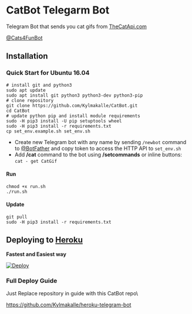 # CatBot Telegarm Bot

Telegram Bot that sends you cat gifs from [TheCatApi.com](https://thecatapi.com/) 

[@Cats4FunBot](https://t.me/Cats4funbot)

## Installation

### Quick Start for Ubuntu 16.04
```
# install git and python3
sudo apt update
sudo apt install git python3 python3-dev python3-pip
# clone repository
git clone https://github.com/Kylmakalle/CatBot.git
cd CatBot
# update python pip and install module requirements
sudo -H pip3 install -U pip setuptools wheel
sudo -H pip3 install -r requirements.txt
cp set_env.example.sh set_env.sh
```
- Create new Telegram bot with any name by sending `/newbot` command to [@BotFather](http://telegram.me/botfather) and copy token to access the HTTP API to `set_env.sh`
- Add **/cat** command to the bot using **/setcommands** or inline buttons: `cat - get CatGif`

#### Run
```
chmod +x run.sh
./run.sh
```

#### Update
```
git pull
sudo -H pip3 install -r requirements.txt
```

## Deploying to [Heroku](https://heroku.com/)
**Fastest and Easiest way** 

[![Deploy](https://www.herokucdn.com/deploy/button.svg)](https://heroku.com/deploy)

### Full Deploy Guide
Just Replace repository in guide with this CatBot repo\

https://github.com/Kylmakalle/heroku-telegram-bot

